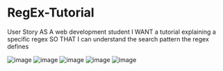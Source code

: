 # RegEx-Tutorial

User Story
AS A web development student
I WANT a tutorial explaining a specific regex
SO THAT I can understand the search pattern the regex defines

![image](https://user-images.githubusercontent.com/87744214/143786586-97ba6e8c-5b75-4020-8db5-3289d0155306.png)
![image](https://user-images.githubusercontent.com/87744214/143786607-22ba45ae-1567-4f9f-b36b-5c0931166396.png)
![image](https://user-images.githubusercontent.com/87744214/143786622-24f8075e-b160-4d86-b181-39f98859e21e.png)
![image](https://user-images.githubusercontent.com/87744214/143786644-78cb3021-809d-4bbf-9e9d-e105f6930bdb.png)
![image](https://user-images.githubusercontent.com/87744214/143786662-e177306d-eefa-4c5e-848e-887e6de4aa56.png)
